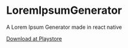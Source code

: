 # LoremIpsumGenerator

A Lorem Ipsum Generator made in react native

[Download at Playstore](https://play.google.com/store/apps/details?id=com.bennycarlsson.loremipsum)
